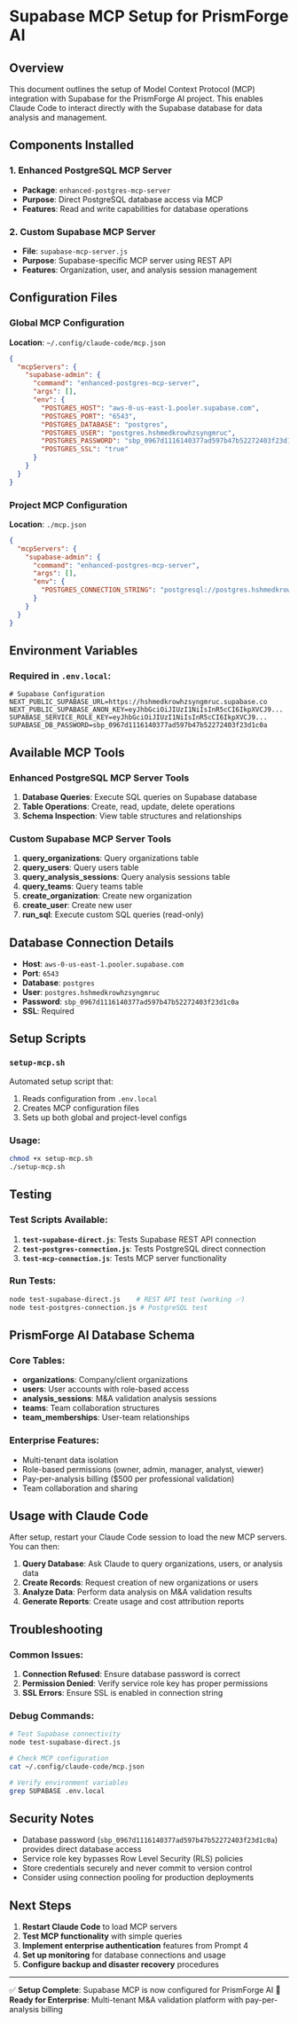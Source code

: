 # Supabase MCP Setup for PrismForge AI

## Overview

This document outlines the setup of Model Context Protocol (MCP) integration with Supabase for the PrismForge AI project. This enables Claude Code to interact directly with the Supabase database for data analysis and management.

## Components Installed

### 1. Enhanced PostgreSQL MCP Server
- **Package**: `enhanced-postgres-mcp-server`
- **Purpose**: Direct PostgreSQL database access via MCP
- **Features**: Read and write capabilities for database operations

### 2. Custom Supabase MCP Server
- **File**: `supabase-mcp-server.js`
- **Purpose**: Supabase-specific MCP server using REST API
- **Features**: Organization, user, and analysis session management

## Configuration Files

### Global MCP Configuration
**Location**: `~/.config/claude-code/mcp.json`

```json
{
  "mcpServers": {
    "supabase-admin": {
      "command": "enhanced-postgres-mcp-server",
      "args": [],
      "env": {
        "POSTGRES_HOST": "aws-0-us-east-1.pooler.supabase.com",
        "POSTGRES_PORT": "6543", 
        "POSTGRES_DATABASE": "postgres",
        "POSTGRES_USER": "postgres.hshmedkrowhzsyngmruc",
        "POSTGRES_PASSWORD": "sbp_0967d1116140377ad597b47b52272403f23d1c0a",
        "POSTGRES_SSL": "true"
      }
    }
  }
}
```

### Project MCP Configuration
**Location**: `./mcp.json`

```json
{
  "mcpServers": {
    "supabase-admin": {
      "command": "enhanced-postgres-mcp-server",
      "args": [],
      "env": {
        "POSTGRES_CONNECTION_STRING": "postgresql://postgres.hshmedkrowhzsyngmruc:sbp_0967d1116140377ad597b47b52272403f23d1c0a@aws-0-us-east-1.pooler.supabase.com:6543/postgres?sslmode=require"
      }
    }
  }
}
```

## Environment Variables

### Required in `.env.local`:
```env
# Supabase Configuration
NEXT_PUBLIC_SUPABASE_URL=https://hshmedkrowhzsyngmruc.supabase.co
NEXT_PUBLIC_SUPABASE_ANON_KEY=eyJhbGciOiJIUzI1NiIsInR5cCI6IkpXVCJ9...
SUPABASE_SERVICE_ROLE_KEY=eyJhbGciOiJIUzI1NiIsInR5cCI6IkpXVCJ9...
SUPABASE_DB_PASSWORD=sbp_0967d1116140377ad597b47b52272403f23d1c0a
```

## Available MCP Tools

### Enhanced PostgreSQL MCP Server Tools
1. **Database Queries**: Execute SQL queries on Supabase database
2. **Table Operations**: Create, read, update, delete operations
3. **Schema Inspection**: View table structures and relationships

### Custom Supabase MCP Server Tools
1. **query_organizations**: Query organizations table
2. **query_users**: Query users table  
3. **query_analysis_sessions**: Query analysis sessions table
4. **query_teams**: Query teams table
5. **create_organization**: Create new organization
6. **create_user**: Create new user
7. **run_sql**: Execute custom SQL queries (read-only)

## Database Connection Details

- **Host**: `aws-0-us-east-1.pooler.supabase.com`
- **Port**: `6543`
- **Database**: `postgres`
- **User**: `postgres.hshmedkrowhzsyngmruc`
- **Password**: `sbp_0967d1116140377ad597b47b52272403f23d1c0a`
- **SSL**: Required

## Setup Scripts

### `setup-mcp.sh`
Automated setup script that:
1. Reads configuration from `.env.local`
2. Creates MCP configuration files
3. Sets up both global and project-level configs

### Usage:
```bash
chmod +x setup-mcp.sh
./setup-mcp.sh
```

## Testing

### Test Scripts Available:
1. **`test-supabase-direct.js`**: Tests Supabase REST API connection
2. **`test-postgres-connection.js`**: Tests PostgreSQL direct connection
3. **`test-mcp-connection.js`**: Tests MCP server functionality

### Run Tests:
```bash
node test-supabase-direct.js    # REST API test (working ✅)
node test-postgres-connection.js # PostgreSQL test 
```

## PrismForge AI Database Schema

### Core Tables:
- **organizations**: Company/client organizations
- **users**: User accounts with role-based access
- **analysis_sessions**: M&A validation analysis sessions
- **teams**: Team collaboration structures
- **team_memberships**: User-team relationships

### Enterprise Features:
- Multi-tenant data isolation
- Role-based permissions (owner, admin, manager, analyst, viewer)
- Pay-per-analysis billing ($500 per professional validation)
- Team collaboration and sharing

## Usage with Claude Code

After setup, restart your Claude Code session to load the new MCP servers. You can then:

1. **Query Database**: Ask Claude to query organizations, users, or analysis data
2. **Create Records**: Request creation of new organizations or users
3. **Analyze Data**: Perform data analysis on M&A validation results
4. **Generate Reports**: Create usage and cost attribution reports

## Troubleshooting

### Common Issues:
1. **Connection Refused**: Ensure database password is correct
2. **Permission Denied**: Verify service role key has proper permissions
3. **SSL Errors**: Ensure SSL is enabled in connection string

### Debug Commands:
```bash
# Test Supabase connectivity
node test-supabase-direct.js

# Check MCP configuration
cat ~/.config/claude-code/mcp.json

# Verify environment variables
grep SUPABASE .env.local
```

## Security Notes

- Database password (`sbp_0967d1116140377ad597b47b52272403f23d1c0a`) provides direct database access
- Service role key bypasses Row Level Security (RLS) policies
- Store credentials securely and never commit to version control
- Consider using connection pooling for production deployments

## Next Steps

1. **Restart Claude Code** to load MCP servers
2. **Test MCP functionality** with simple queries
3. **Implement enterprise authentication** features from Prompt 4
4. **Set up monitoring** for database connections and usage
5. **Configure backup and disaster recovery** procedures

---

✅ **Setup Complete**: Supabase MCP is now configured for PrismForge AI
🚀 **Ready for Enterprise**: Multi-tenant M&A validation platform with pay-per-analysis billing